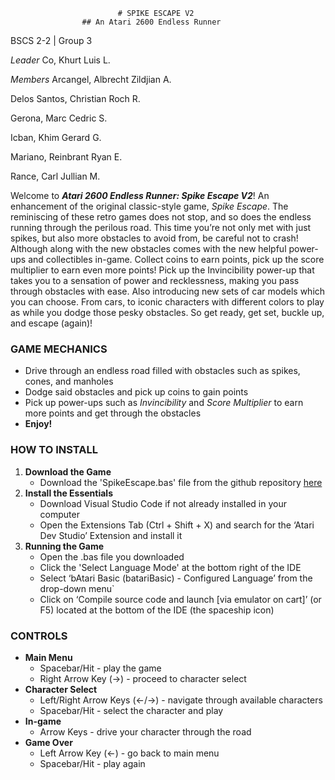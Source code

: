                             # SPIKE ESCAPE V2
                    ## An Atari 2600 Endless Runner
BSCS 2-2 | Group 3 


*Leader*
Co, Khurt Luis L.


*Members*
Arcangel, Albrecht Zildjian A.


Delos Santos, Christian Roch R.


Gerona, Marc Cedric S.


Icban, Khim Gerard G.


Mariano, Reinbrant Ryan E.


Rance, Carl Jullian M.


Welcome to ***Atari 2600 Endless Runner: Spike Escape V2***! An enhancement of the original classic-style game, *Spike Escape*. The reminiscing of these retro games does not stop, and so does the endless running through the perilous road. This time you’re not only met with just spikes, but also more obstacles to avoid from, be careful not to crash! Although along with the new obstacles comes with the new helpful power-ups and collectibles in-game. Collect coins to earn points, pick up the score multiplier to earn even more points! Pick up the Invincibility power-up that takes you to a sensation of power and recklessness, making you pass through obstacles with ease. Also introducing new sets of car models which you can choose. From cars, to iconic characters with different colors to play as while you dodge those pesky obstacles. So get ready, get set, buckle up, and escape (again)!

### GAME MECHANICS
- Drive through an endless road filled with obstacles such as spikes, cones, and manholes
- Dodge said obstacles and pick up coins to gain points
- Pick up power-ups such as *Invincibility* and *Score Multiplier* to earn more points and get through the obstacles
- **Enjoy!**

### HOW TO INSTALL
1. **Download the Game**
    - Download the 'SpikeEscape.bas' file from the github repository [here](https://github.com/JiArcangel0916/SpikeEscapeV2)
2. **Install the Essentials**
    - Download Visual Studio Code if not already installed in your computer
    - Open the Extensions Tab (Ctrl + Shift + X) and search for the ‘Atari Dev Studio’ Extension and install it
3. **Running the Game**
    - Open the .bas file you downloaded
    - Click the 'Select Language Mode' at the bottom right of the IDE
    - Select ‘bAtari Basic (batariBasic) - Configured Language’ from the drop-down menu`
    - Click on ‘Compile source code and launch [via emulator on cart]’ (or F5) located at the bottom of the IDE (the spaceship icon)

### CONTROLS
- **Main Menu**
    - Spacebar/Hit - play the game
    - Right Arrow Key (->) - proceed to character select
- **Character Select**
    - Left/Right Arrow Keys (<-/->) - navigate through available characters
    - Spacebar/Hit - select the character and play
- **In-game**
    - Arrow Keys - drive your character through the road
- **Game Over**
    - Left Arrow Key (<-) - go back to main menu
    - Spacebar/Hit - play again